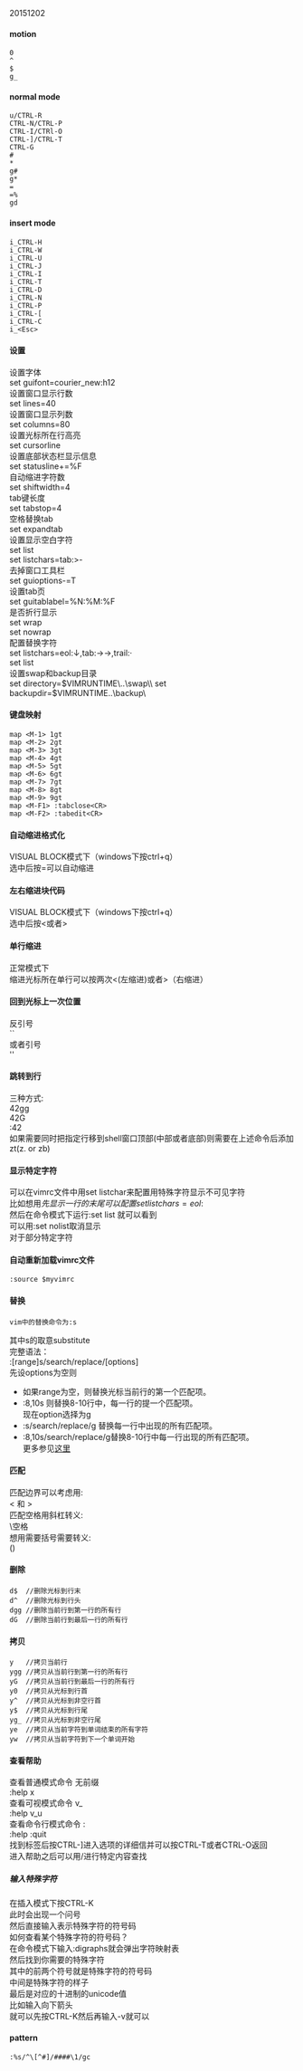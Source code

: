 20151202  
#### motion  
    0  
    ^  
    $  
    g_  
#### normal mode  
    u/CTRL-R  
    CTRL-N/CTRL-P  
    CTRL-I/CTRl-O  
    CTRL-]/CTRL-T  
    CTRL-G  
    #  
    *  
    g#  
    g*  
    =  
    =%  
    gd  
#### insert mode  
    i_CTRL-H  
    i_CTRL-W  
    i_CTRL-U  
    i_CTRL-J  
    i_CTRL-I  
    i_CTRL-T  
    i_CTRL-D  
    i_CTRL-N  
    i_CTRL-P  
    i_CTRL-[  
    i_CTRL-C  
    i_<Esc>  
#### 设置  
设置字体  
    set guifont=courier_new:h12  
设置窗口显示行数  
    set lines=40  
设置窗口显示列数  
    set columns=80  
设置光标所在行高亮  
    set cursorline  
设置底部状态栏显示信息  
    set statusline+=%F  
自动缩进字符数  
    set shiftwidth=4  
tab键长度  
    set tabstop=4  
空格替换tab  
    set expandtab  
设置显示空白字符  
    set list  
    set listchars=tab:>-  
去掉窗口工具栏  
    set guioptions-=T  
设置tab页  
    set guitablabel=%N:%M:%F  
是否折行显示  
    set wrap  
    set nowrap  
配置替换字符  
    set listchars=eol:↓,tab:→→,trail:·  
    set list  
设置swap和backup目录  
    set directory=$VIMRUNTIME\..\swap\\  
    set backupdir=$VIMRUNTIME\..\backup\\  
#### 键盘映射  
    map <M-1> 1gt  
    map <M-2> 2gt  
    map <M-3> 3gt  
    map <M-4> 4gt  
    map <M-5> 5gt  
    map <M-6> 6gt  
    map <M-7> 7gt  
    map <M-8> 8gt  
    map <M-9> 9gt  
    map <M-F1> :tabclose<CR>  
    map <M-F2> :tabedit<CR>  
#### 自动缩进格式化  
VISUAL BLOCK模式下（windows下按ctrl+q）  
选中后按=可以自动缩进  
#### 左右缩进块代码  
VISUAL BLOCK模式下（windows下按ctrl+q）  
选中后按<或者>  
#### 单行缩进  
正常模式下  
缩进光标所在单行可以按两次<(左缩进)或者>（右缩进）  
#### 回到光标上一次位置  
反引号  
    ``  
或者引号  
    ''  
#### 跳转到行  
三种方式:  
    42gg  
    42G  
    :42<CR>  
如果需要同时把指定行移到shell窗口顶部(中部或者底部)则需要在上述命令后添加  
    zt(z. or zb)  
#### 显示特定字符  
可以在vimrc文件中用set listchar来配置用特殊字符显示不可见字符  
比如想用$先显示一行的末尾可以配置 set listchars=eol:$  
然后在命令模式下运行:set list 就可以看到  
可以用:set nolist取消显示  
对于部分特定字符  
#### 自动重新加载vimrc文件  
    :source $myvimrc  
#### 替换  
    vim中的替换命令为:s  
其中s的取意substitute  
完整语法：  
    :[range]s/search/replace/[options]  
先设options为空则  
* 如果range为空，则替换光标当前行的第一个匹配项。  
* :8,10s 则替换8-10行中，每一行的提一个匹配项。  
现在option选择为g  
* :s/search/replace/g 替换每一行中出现的所有匹配项。  
* :8,10s/search/replace/g替换8-10行中每一行出现的所有匹配项。  
更多参见[这里](http://vim.wikia.com/wiki/Search_and_replace)  


#### 匹配  
匹配边界可以考虑用:  
    \< 和 \>  
匹配空格用斜杠转义:  
    \空格  
想用需要括号需要转义:  
    \(\)  
#### 删除  
    d$  //删除光标到行末  
    d^  //删除光标到行头  
    dgg //删除当前行到第一行的所有行  
    dG  //删除当前行到最后一行的所有行  
#### 拷贝  
    y   //拷贝当前行  
    ygg //拷贝从当前行到第一行的所有行  
    yG  //拷贝从当前行到最后一行的所有行  
    y0  //拷贝从光标到行首  
    y^  //拷贝从光标到非空行首  
    y$  //拷贝从光标到行尾  
    yg_ //拷贝从光标到非空行尾  
    ye  //拷贝从当前字符到单词结束的所有字符  
    yw  //拷贝从当前字符到下一个单词开始  
#### 查看帮助  
查看普通模式命令    无前缀  
    :help x  
查看可视模式命令    v_  
    :help v_u  
查看命令行模式命令  :  
    :help :quit  
找到标签后按CTRL-]进入选项的详细信并可以按CTRL-T或者CTRL-O返回  
进入帮助之后可以用/进行特定内容查找  
##### 输入特殊字符  
在插入模式下按CTRL-K  
此时会出现一个问号  
然后直接输入表示特殊字符的符号码  
如何查看某个特殊字符的符号码？  
在命令模式下输入:digraphs就会弹出字符映射表  
然后找到你需要的特殊字符  
其中的前两个符号就是特殊字符的符号码  
中间是特殊字符的样子  
最后是对应的十进制的unicode值  
比如输入向下箭头  
就可以先按CTRL-K然后再输入-v就可以  
#### pattern  
    :%s/^\[^#]/####\1/gc

